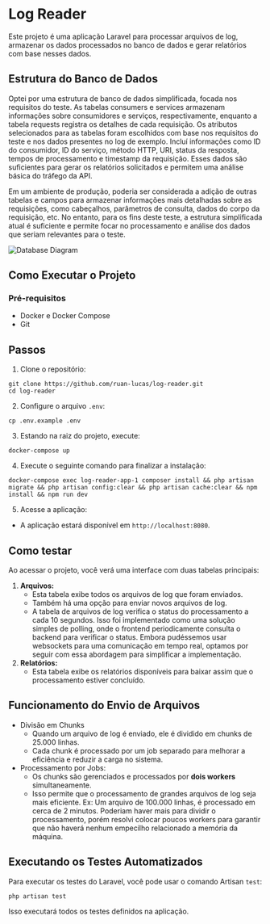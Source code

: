 # Log Reader
Este projeto é uma aplicação Laravel para processar arquivos de log, armazenar os dados processados no banco de dados e gerar relatórios com base nesses dados.

## Estrutura do Banco de Dados

Optei por uma estrutura de banco de dados simplificada, focada nos requisitos do teste. As tabelas consumers e services armazenam informações sobre consumidores e serviços, respectivamente, enquanto a tabela requests registra os detalhes de cada requisição. Os atributos selecionados para as tabelas foram escolhidos com base nos requisitos do teste e nos dados presentes no log de exemplo. Incluí informações como ID do consumidor, ID do serviço, método HTTP, URI, status da resposta, tempos de processamento e timestamp da requisição. Esses dados são suficientes para gerar os relatórios solicitados e permitem uma análise básica do tráfego da API.

Em um ambiente de produção, poderia ser considerada a adição de outras tabelas e campos para armazenar informações mais detalhadas sobre as requisições, como cabeçalhos, parâmetros de consulta, dados do corpo da requisição, etc. No entanto, para os fins deste teste, a estrutura simplificada atual é suficiente e permite focar no processamento e análise dos dados que seriam relevantes para o teste.

![Database Diagram](https://kroki.io/plantuml/svg/eNrFk8FuwjAMhu95iohLt2nwAFOFOO2yh4hCY1pLbQqOs4Fg7z43tGWwHtB22KWN_TvJ5z-JWgW2xLGplarQgS6QihqUAs_IBz0rWh9iAxRm2gY9RvqotH5Cp1_0Gkv0rPO8BA9kGdxyKeJ8Lp8YU0n65Xn0uIuQ1IKgqzSWRWZsQDCabTdj66aEzwtRAHrHAs5AQ_CPPASySOAzzxDcyTP4aa7BXt9SSd_ctNgAV22XDkzoyw6V8HsooByDZGR3CXsy0_UwJrfU7g_XqVIIP-xNMl2SKXv-4FvdlmaDNRiBkBMM_Yn-TN_p5dpyURl0kx6Aj81D1i8pWvassw16DBW4NLaypcseZQ4QtWQEONiyc4Bhz7_r9PJaTqfFoj2Ot0ON1_ZWUCvwLr3GYfAF6h01Bw==)

## Como Executar o Projeto

### Pré-requisitos
- Docker e Docker Compose
- Git

## Passos
1. Clone o repositório:
```
git clone https://github.com/ruan-lucas/log-reader.git
cd log-reader
```
2. Configure o arquivo `.env`:
```
cp .env.example .env
```
3. Estando na raiz do projeto, execute:
```
docker-compose up
```
4. Execute o seguinte comando para finalizar a instalação:
````
docker-compose exec log-reader-app-1 composer install && php artisan migrate && php artisan config:clear && php artisan cache:clear && npm install && npm run dev
````
5. Acesse a aplicação:
-  A aplicação estará disponível em `http://localhost:8080`.

## Como testar
Ao acessar o projeto, você verá uma interface com duas tabelas principais:
1. __Arquivos:__
    - Esta tabela exibe todos os arquivos de log que foram enviados.
    - Também há uma opção para enviar novos arquivos de log.
    - A tabela de arquivos de log verifica o status do processamento a cada 10 segundos. Isso foi implementado como uma solução simples de polling, onde o frontend periodicamente consulta o backend para verificar o status. Embora pudéssemos usar websockets para uma comunicação em tempo real, optamos por seguir com essa abordagem para simplificar a implementação.
2. __Relatórios:__
    - Esta tabela exibe os relatórios disponíveis para baixar assim que o processamento estiver concluído.

## Funcionamento do Envio de Arquivos
- Divisão em Chunks
    - Quando um arquivo de log é enviado, ele é dividido em chunks de 25.000 linhas.
    - Cada chunk é processado por um job separado para melhorar a eficiência e reduzir a carga no sistema.
- Processamento por Jobs:
    - Os chunks são gerenciados e processados por __dois workers__ simultaneamente.
    - Isso permite que o processamento de grandes arquivos de log seja mais eficiente. Ex: Um arquivo de 100.000 linhas, é processado em cerca de 2 minutos. Poderiam haver mais para dividir o processamento, porém resolvi colocar poucos workers para garantir que não haverá nenhum empecilho relacionado a memória da máquina.

## Executando os Testes Automatizados
Para executar os testes do Laravel, você pode usar o comando Artisan `test`:

```
php artisan test
```
Isso executará todos os testes definidos na aplicação.